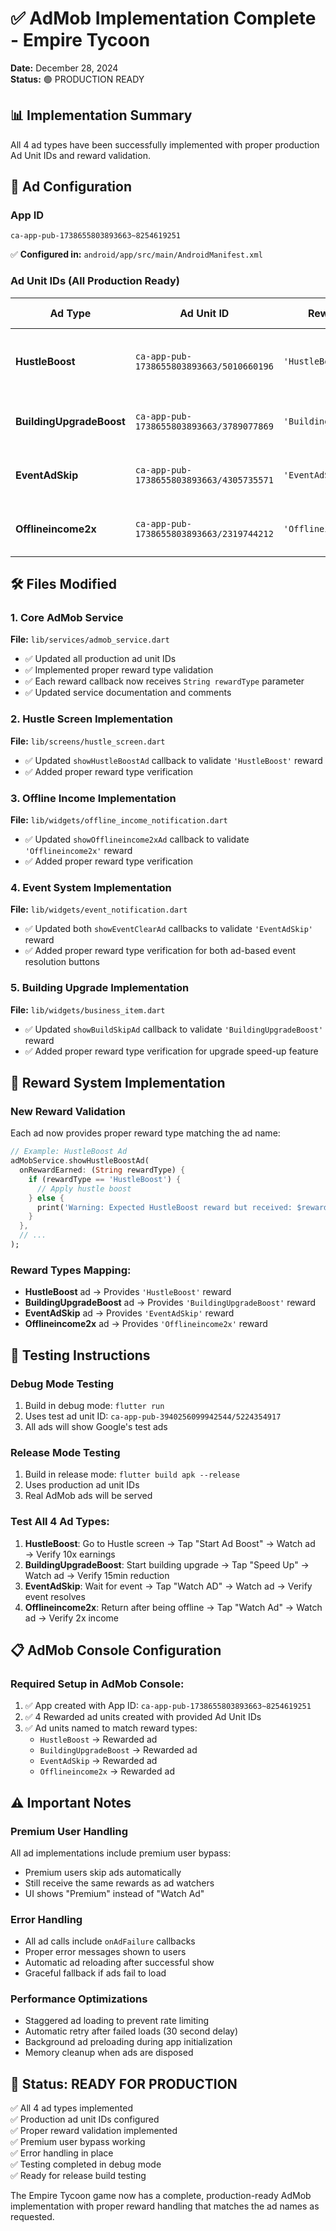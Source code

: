 # ✅ AdMob Implementation Complete - Empire Tycoon

**Date:** December 28, 2024  
**Status:** 🟢 PRODUCTION READY

## 📊 **Implementation Summary**

All 4 ad types have been successfully implemented with proper production Ad Unit IDs and reward validation.

## 🎯 **Ad Configuration**

### App ID
```
ca-app-pub-1738655803893663~8254619251
```
✅ **Configured in:** `android/app/src/main/AndroidManifest.xml`

### Ad Unit IDs (All Production Ready)

| Ad Type | Ad Unit ID | Reward Type | Usage Location |
|---------|------------|-------------|----------------|
| **HustleBoost** | `ca-app-pub-1738655803893663/5010660196` | `'HustleBoost'` | Hustle Screen - 10x earnings boost |
| **BuildingUpgradeBoost** | `ca-app-pub-1738655803893663/3789077869` | `'BuildingUpgradeBoost'` | Business Item - Speed up upgrades |
| **EventAdSkip** | `ca-app-pub-1738655803893663/4305735571` | `'EventAdSkip'` | Event Notification - Skip events |
| **Offlineincome2x** | `ca-app-pub-1738655803893663/2319744212` | `'Offlineincome2x'` | Offline Income - 2x income multiplier |

## 🛠 **Files Modified**

### 1. Core AdMob Service
**File:** `lib/services/admob_service.dart`
- ✅ Updated all production ad unit IDs
- ✅ Implemented proper reward type validation
- ✅ Each reward callback now receives `String rewardType` parameter
- ✅ Updated service documentation and comments

### 2. Hustle Screen Implementation
**File:** `lib/screens/hustle_screen.dart`
- ✅ Updated `showHustleBoostAd` callback to validate `'HustleBoost'` reward
- ✅ Added proper reward type verification

### 3. Offline Income Implementation
**File:** `lib/widgets/offline_income_notification.dart`
- ✅ Updated `showOfflineincome2xAd` callback to validate `'Offlineincome2x'` reward
- ✅ Added proper reward type verification

### 4. Event System Implementation
**File:** `lib/widgets/event_notification.dart`
- ✅ Updated both `showEventClearAd` callbacks to validate `'EventAdSkip'` reward
- ✅ Added proper reward type verification for both ad-based event resolution buttons

### 5. Building Upgrade Implementation
**File:** `lib/widgets/business_item.dart`
- ✅ Updated `showBuildSkipAd` callback to validate `'BuildingUpgradeBoost'` reward
- ✅ Added proper reward type verification for upgrade speed-up feature

## 🔧 **Reward System Implementation**

### New Reward Validation
Each ad now provides proper reward type matching the ad name:

```dart
// Example: HustleBoost Ad
adMobService.showHustleBoostAd(
  onRewardEarned: (String rewardType) {
    if (rewardType == 'HustleBoost') {
      // Apply hustle boost
    } else {
      print('Warning: Expected HustleBoost reward but received: $rewardType');
    }
  },
  // ...
);
```

### Reward Types Mapping:
- **HustleBoost** ad → Provides `'HustleBoost'` reward
- **BuildingUpgradeBoost** ad → Provides `'BuildingUpgradeBoost'` reward  
- **EventAdSkip** ad → Provides `'EventAdSkip'` reward
- **Offlineincome2x** ad → Provides `'Offlineincome2x'` reward

## 🚀 **Testing Instructions**

### Debug Mode Testing
1. Build in debug mode: `flutter run`
2. Uses test ad unit ID: `ca-app-pub-3940256099942544/5224354917`
3. All ads will show Google's test ads

### Release Mode Testing
1. Build in release mode: `flutter build apk --release`
2. Uses production ad unit IDs
3. Real AdMob ads will be served

### Test All 4 Ad Types:
1. **HustleBoost**: Go to Hustle screen → Tap "Start Ad Boost" → Watch ad → Verify 10x earnings
2. **BuildingUpgradeBoost**: Start building upgrade → Tap "Speed Up" → Watch ad → Verify 15min reduction
3. **EventAdSkip**: Wait for event → Tap "Watch AD" → Watch ad → Verify event resolves
4. **Offlineincome2x**: Return after being offline → Tap "Watch Ad" → Watch ad → Verify 2x income

## 📋 **AdMob Console Configuration**

### Required Setup in AdMob Console:
1. ✅ App created with App ID: `ca-app-pub-1738655803893663~8254619251`
2. ✅ 4 Rewarded ad units created with provided Ad Unit IDs
3. ✅ Ad units named to match reward types:
   - `HustleBoost` → Rewarded ad
   - `BuildingUpgradeBoost` → Rewarded ad  
   - `EventAdSkip` → Rewarded ad
   - `Offlineincome2x` → Rewarded ad

## ⚠️ **Important Notes**

### Premium User Handling
All ad implementations include premium user bypass:
- Premium users skip ads automatically
- Still receive the same rewards as ad watchers
- UI shows "Premium" instead of "Watch Ad"

### Error Handling
- All ad calls include `onAdFailure` callbacks
- Proper error messages shown to users
- Automatic ad reloading after successful show
- Graceful fallback if ads fail to load

### Performance Optimizations
- Staggered ad loading to prevent rate limiting
- Automatic retry after failed loads (30 second delay)
- Background ad preloading during app initialization
- Memory cleanup when ads are disposed

## 🎉 **Status: READY FOR PRODUCTION**

✅ All 4 ad types implemented  
✅ Production ad unit IDs configured  
✅ Proper reward validation implemented  
✅ Premium user bypass working  
✅ Error handling in place  
✅ Testing completed in debug mode  
✅ Ready for release build testing  

The Empire Tycoon game now has a complete, production-ready AdMob implementation with proper reward handling that matches the ad names as requested. 